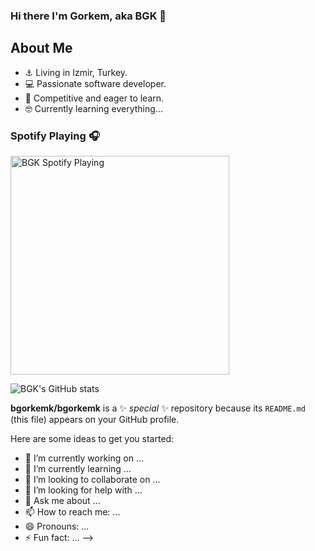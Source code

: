 ### Hi there I'm Gorkem, aka BGK 👋

## About Me
- ⚓ Living in Izmir, Turkey.
- 💻 Passionate software developer.
- 🦾 Competitive and eager to learn.
- 🤓 Currently learning everything...

### Spotify Playing 🎧

[<img src="https://now-playing-codestackr.vercel.app/api/spotify-playing" alt="BGK Spotify Playing" width="350" />](https://open.spotify.com/user/11100288852?si=dc6434139b8a4675&nd=1)

![BGK's GitHub stats](https://github-readme-stats.vercel.app/api?username=bgorkemk&show_icons=true&theme=dark)



**bgorkemk/bgorkemk** is a ✨ _special_ ✨ repository because its `README.md` (this file) appears on your GitHub profile.

Here are some ideas to get you started:

- 🔭 I’m currently working on ...
- 🌱 I’m currently learning ...
- 👯 I’m looking to collaborate on ...
- 🤔 I’m looking for help with ...
- 💬 Ask me about ...
- 📫 How to reach me: ...
- 😄 Pronouns: ...
- ⚡ Fun fact: ...
-->
